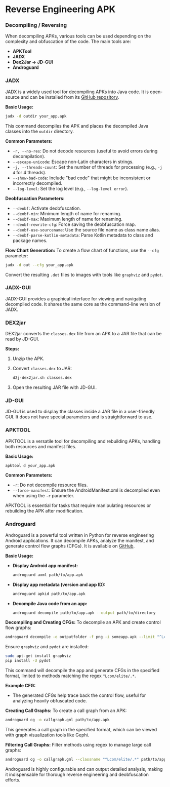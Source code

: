 # Reverse Engineering APK

### **Decompiling / Reversing**

When decompiling APKs, various tools can be used depending on the complexity and obfuscation of the code. The main tools are:

* **APKTool**
* **JADX**
* **Dex2Jar -> JD-GUI**
* **Androguard**

### **JADX**

JADX is a widely used tool for decompiling APKs into Java code. It is open-source and can be installed from its [GitHub repository](https://github.com/skylot/jadx).

**Basic Usage:**

```bash
jadx -d outdir your_app.apk
```

This command decompiles the APK and places the decompiled Java classes into the `outdir` directory.

**Common Parameters:**

* `-r, --no-res`: Do not decode resources (useful to avoid errors during decompilation).
* `--escape-unicode`: Escape non-Latin characters in strings.
* `-j, --threads-count`: Set the number of threads for processing (e.g., `-j 4` for 4 threads).
* `--show-bad-code`: Include "bad code" that might be inconsistent or incorrectly decompiled.
* `--log-level`: Set the log level (e.g., `--log-level error`).

**Deobfuscation Parameters:**

* `--deobf`: Activate deobfuscation.
* `--deobf-min`: Minimum length of name for renaming.
* `--deobf-max`: Maximum length of name for renaming.
* `--deobf-rewrite-cfg`: Force saving the deobfuscation map.
* `--deobf-use-sourcename`: Use the source file name as class name alias.
* `--deobf-parse-kotlin-metadata`: Parse Kotlin metadata to class and package names.

**Flow Chart Generation:** To create a flow chart of functions, use the `--cfg` parameter:

```bash
jadx -d out --cfg your_app.apk
```

Convert the resulting `.dot` files to images with tools like `graphviz` and `pydot`.

### **JADX-GUI**

JADX-GUI provides a graphical interface for viewing and navigating decompiled code. It shares the same core as the command-line version of JADX.

### **DEX2jar**

DEX2jar converts the `classes.dex` file from an APK to a JAR file that can be read by JD-GUI.

**Steps:**

1. Unzip the APK.
2.  Convert `classes.dex` to JAR:

    ```bash
    d2j-dex2jar.sh classes.dex
    ```
3. Open the resulting JAR file with JD-GUI.

### **JD-GUI**

JD-GUI is used to display the classes inside a JAR file in a user-friendly GUI. It does not have special parameters and is straightforward to use.

### **APKTOOL**

APKTOOL is a versatile tool for decompiling and rebuilding APKs, handling both resources and manifest files.

**Basic Usage:**

```bash
apktool d your_app.apk
```

**Common Parameters:**

* `-r`: Do not decompile resource files.
* `--force-manifest`: Ensure the AndroidManifest.xml is decompiled even when using the `-r` parameter.

APKTOOL is essential for tasks that require manipulating resources or rebuilding the APK after modification.

### **Androguard**

Androguard is a powerful tool written in Python for reverse engineering Android applications. It can decompile APKs, analyze the manifest, and generate control flow graphs (CFGs). It is available on [GitHub](https://github.com/androguard/androguard).

**Basic Usage:**

*   **Display Android app manifest:**

    ```bash
    androguard axml path/to/app.apk
    ```
*   **Display app metadata (version and app ID):**

    ```bash
    androguard apkid path/to/app.apk
    ```
*   **Decompile Java code from an app:**

    ```bash
    androguard decompile path/to/app.apk --output path/to/directory
    ```

**Decompiling and Creating CFGs:** To decompile an APK and create control flow graphs:

```bash
androguard decompile -o outputfolder -f png -i someapp.apk --limit "^Lcom/elite/.*"
```

Ensure `graphviz` and `pydot` are installed:

```bash
sudo apt-get install graphviz
pip install -U pydot
```

This command will decompile the app and generate CFGs in the specified format, limited to methods matching the regex `^Lcom/elite/.*`.

**Example CFG:**

* The generated CFGs help trace back the control flow, useful for analyzing heavily obfuscated code.

**Creating Call Graphs:** To create a call graph from an APK:

```bash
androguard cg -o callgraph.gml path/to/app.apk
```

This generates a call graph in the specified format, which can be viewed with graph visualization tools like Gephi.

**Filtering Call Graphs:** Filter methods using regex to manage large call graphs:

```bash
androguard cg -o callgraph.gml --classname "^Lcom/elite/.*" path/to/app.apk
```

Androguard is highly configurable and can output detailed analysis, making it indispensable for thorough reverse engineering and deobfuscation efforts.
